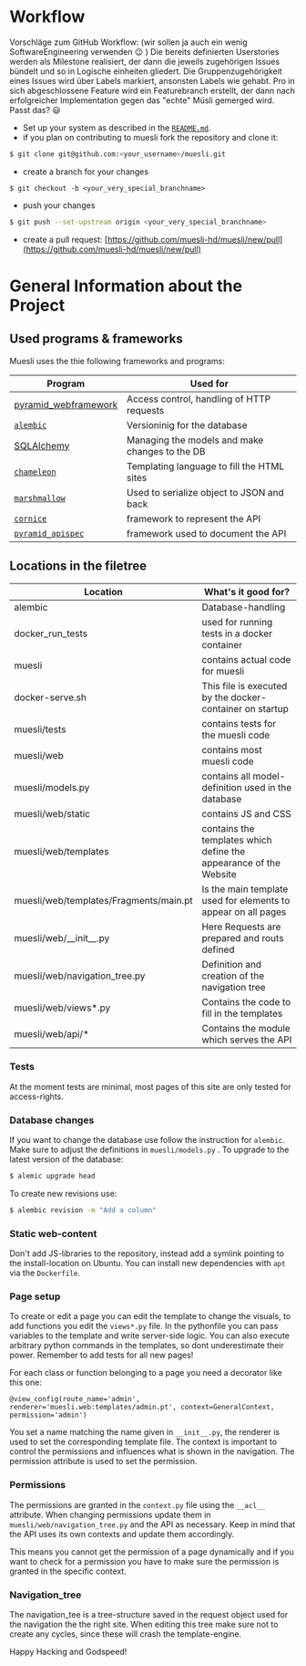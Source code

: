 # Workflow
Vorschläge zum GitHub Workflow: (wir sollen ja auch ein wenig SoftwareEngineering verwenden :wink: )
Die bereits definierten Userstories werden als Milestone realisiert, der dann die jeweils zugehörigen Issues bündelt und so in Logische einheiten gliedert.
Die Gruppenzugehörigkeit eines Issues wird über Labels markiert, ansonsten Labels wie  gehabt.
Pro in sich abgeschlossene Feature wird ein Featurebranch erstellt, der dann nach erfolgreicher Implementation gegen das "echte" Müsli gemerged wird.
Passt das? :smiley:
* Set up your system as described in the [`README.md`](./README.md).
* if you plan on contributing to muesli fork the repository and clone it:
```bash
$ git clone git@github.com:<your_username>/muesli.git
```
* create a branch for your changes
```
$ git checkout -b <your_very_special_branchname>
```
* push your changes
```bash
$ git push --set-upstream origin <your_very_special_branchname>
```
* create a pull request: [https://github.com/muesli-hd/muesli/new/pull](https://github.com/muesli-hd/muesli/new/pull)

# General Information about the Project

## Used programs & frameworks
Muesli uses the thie following frameworks and programs:

| Program                                                               | Used for                                       |
|-----------------------------------------------------------------------|------------------------------------------------|
| [pyramid_webframework](https://trypyramid.com/documentation.html)     | Access control, handling of HTTP requests      |
| [`alembic`](https://alembic.sqlalchemy.org/en/latest/index.html)      | Versioninig for the database                   |
| [SQLAlchemy](https://www.sqlalchemy.org/)                             | Managing the models and make changes to the DB |
| [`chameleon`](https://chameleon.readthedocs.io/en/latest/index.html)  | Templating language to fill the HTML sites     |
| [`marshmallow`](https://marshmallow.readthedocs.io/en/3.0/index.html) | Used to serialize object to JSON and back      |
| [`cornice`](https://cornice.readthedocs.io/en/latest/index.html)      | framework to represent the API                 |
| [`pyramid_apispec`](https://github.com/ergo/pyramid_apispec/)         | framework used to document the API             |

## Locations in the filetree

| Location                               | What's it good for?                                               |
|----------------------------------------|-------------------------------------------------------------------|
| alembic                                | Database-handling                                                 |
| docker\_run\_tests                     | used for running tests in a docker container                      |
| muesli                                 | contains actual code for muesli                                   |
| docker-serve.sh                        | This file is executed by the docker-container on startup          |
| muesli/tests                           | contains tests for the muesli code                                |
| muesli/web                             | contains most muesli code                                         |
| muesli/models.py                       | contains all model-definition used in the database                |
| muesli/web/static                      | contains JS and CSS                                               |
| muesli/web/templates                   | contains the templates which define the appearance of the Website |
| muesli/web/templates/Fragments/main.pt | Is the main template used for elements to appear on all pages     |
| muesli/web/\_\_init\_\_.py             | Here Requests are prepared and routs defined                      |
| muesli/web/navigation\_tree.py         | Definition and creation of the navigation tree                    |
| muesli/web/views\*.py                  | Contains the code to fill in the templates                        |
| muesli/web/api/\*                      | Contains the module which serves the API                          |

### Tests
At the moment tests are minimal, most pages of this site are only tested for
access-rights.

### Database changes
If you want to change the database use follow the instruction for `alembic`. Make
sure to adjust the definitions in `muesli/models.py` .
To upgrade to the latest version of the database:
```bash
$ alemic upgrade head
```
To create new revisions use:
```bash
$ alembic revision -m "Add a column"
```

### Static web-content
Don't add JS-libraries to the repository, instead add a symlink pointing to the
install-location on Ubuntu. You can install new dependencies with `apt` via the
`Dockerfile`.

### Page setup
To create or edit a page you can edit the template to change the visuals, to add
functions you edit the `views*.py` file. In the pythonfile you can pass variables
to the template and write server-side logic. You can also execute arbitrary python
commands in the templates, so dont underestimate their power.
Remember to add tests for all new pages!

For each class or function belonging to a page you need a decorator like this
one:

`@view_config(route_name='admin', renderer='muesli.web:templates/admin.pt', context=GeneralContext, permission='admin')`

You set a name matching the name given in `__init__.py`, the renderer is used
to set the corresponding template file. The context is important to control the
permissions and influences what is shown in the navigation. The permission
attribute is used to set the permission.

### Permissions
The permissions are granted in the `context.py` file using the `__acl__` attribute.
When changing permissions update them in `muesli/web/navigation_tree.py` and the API as
necessary. Keep in mind that the API uses its own contexts and update them accordingly.

This means you cannot get the permission of a page dynamically and if you want
to check for a permission you have to make sure the permission is granted in the
specific context.

### Navigation\_tree
The navigation\_tee is a tree-structure saved in the request object used for the
navigation the the right site. When editing this tree make sure not to create
any cycles, since these will crash the template-engine.

Happy Hacking and Godspeed!
